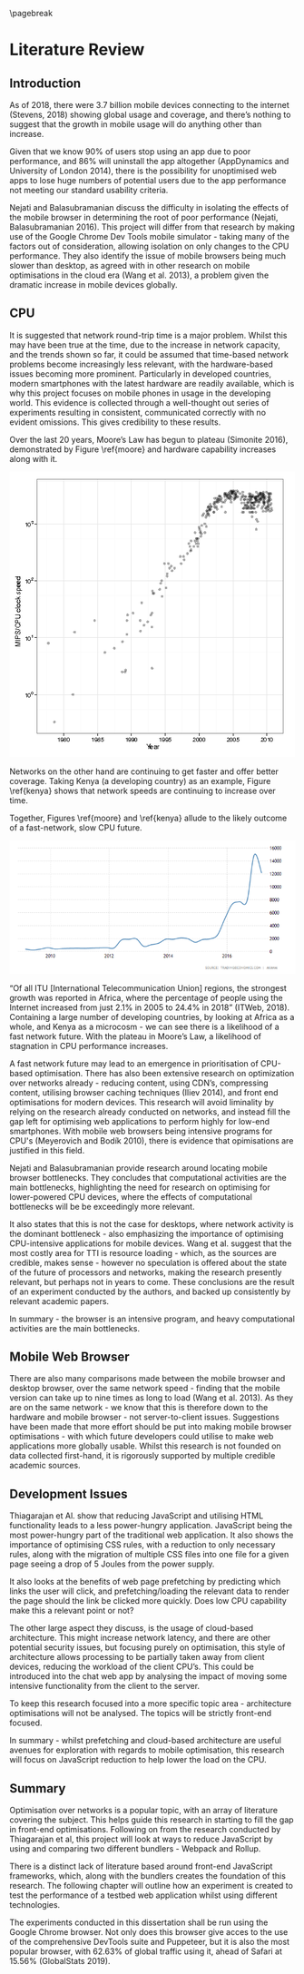 \pagebreak

# Literature Review

## Introduction
As of 2018, there were 3.7 billion mobile devices connecting to the internet (Stevens, 2018) 
showing global usage and coverage, and there’s nothing to suggest 
that the growth in mobile usage will do anything other than increase.

Given that we know 90% of users stop using an app due to poor performance, and 86% will uninstall 
the app altogether (AppDynamics and University of London 2014), there is the possibility for 
unoptimised web apps to lose huge numbers of potential users due to the app performance not meeting 
our standard usability criteria.

Nejati and Balasubramanian discuss the difficulty in isolating the effects of the mobile browser in 
determining the root of poor performance (Nejati, Balasubramanian 2016). This project will differ 
from that research by making use of the Google Chrome Dev Tools mobile simulator - taking many of 
the factors out of consideration, allowing isolation on only changes to the CPU performance. They 
also identify the issue of mobile browsers being much slower than desktop, as agreed with in other 
research on mobile optimisations in the cloud era (Wang et al. 2013), a problem given the dramatic 
increase in mobile devices globally.

## CPU

It is suggested that network round-trip time is a major problem. Whilst this may have been true at the 
time, due to the increase in network capacity, and the trends shown so far, it could be assumed that 
time-based network problems become increasingly less relevant, with the hardware-based issues becoming 
more prominent. Particularly in developed countries, modern smartphones with the latest hardware are 
readily available, which is why this project focuses on mobile phones in usage in the developing world.
This evidence is collected through a well-thought out series of experiments resulting
in consistent, communicated correctly with no evident omissions. This gives
credibility to these results.

Over the last 20 years, Moore’s Law has begun to plateau (Simonite 2016), demonstrated by Figure \ref{moore} 
and hardware capability increases along with it. 

![Moore's Law Plateau \label{moore}](./images/moore.png)

Networks on the other hand are continuing to get faster and offer better coverage.  Taking Kenya (a developing 
country) as an example, Figure \ref{kenya} shows that network speeds are continuing to increase over time.

Together, Figures \ref{moore} and \ref{kenya} allude to the likely outcome of a fast-network, slow CPU future.


![Kenyan Network Speeds \label{kenya}](./images/kenya_network.png)

“Of all ITU [International Telecommunication Union] regions, the strongest 
growth was reported in Africa, where the percentage of people using the 
Internet increased from just 2.1% in 2005 to 24.4% in 2018” (ITWeb, 2018). 
Containing a large number of developing countries, by looking at Africa as 
a whole, and Kenya as a microcosm - we can see there is a likelihood of a 
fast network future. With the plateau in Moore’s Law, a likelihood of 
stagnation in CPU performance increases. 

A fast network future may lead to an emergence in prioritisation of CPU-based 
optimisation. There has also been extensive 
research on optimization over networks already - reducing content, using 
CDN’s, compressing content, utilising browser caching techniques (Iliev 2014), 
and front end optimisations for modern devices. This research will avoid 
liminality by relying on the research already conducted on networks, and 
instead fill the gap left for optimising web applications to perform highly 
for low-end smartphones. With mobile web browsers being intensive programs for
CPU's (Meyerovich and Bodík 2010), there is evidence that opimisations are
justified in this field.

Nejati and Balasubramanian provide research around locating mobile browser bottlenecks. 
They concludes that computational activities are the main bottlenecks, highlighting 
the need for research on optimising for lower-powered CPU devices, where the 
effects of computational bottlenecks will be be exceedingly more relevant.

It also states that this is not the case for desktops, where network activity 
is the dominant bottleneck - also emphasizing the importance of optimising 
CPU-intensive applications for mobile devices. Wang et al. suggest that 
the most costly area for TTI is resource loading - which, as the sources are 
credible, makes sense - however no speculation is offered about the state of 
the future of processors and networks, making the research presently relevant, 
but perhaps not in years to come. These conclusions are the result of
an experiment conducted by the authors, and backed up consistently
by relevant academic papers.

In summary - the browser is an intensive program, and heavy computational
activities are the main bottlenecks.

## Mobile Web Browser

There are also many comparisons made between the mobile browser and 
desktop browser, over the same network speed - finding that the mobile
version can take up to nine times as long to load (Wang et al. 2013). As they are on the 
same network - we know that this is therefore down to the hardware and
mobile browser - not server-to-client issues. Suggestions have been 
made that more effort should be put into making mobile browser 
optimisations - with which future developers could utilise to make web
applications more globally usable. Whilst this research is not founded
on data collected first-hand, it is rigorously supported by multiple
credible academic sources.

## Development Issues

Thiagarajan et Al. show that reducing JavaScript and utilising HTML functionality leads to 
a less power-hungry application. JavaScript being the most power-hungry 
part of the traditional web application. It also shows the importance of 
optimising CSS rules, with a reduction to only necessary rules, along with 
the migration of multiple CSS files into one file for a given page seeing 
a drop of 5 Joules from the power supply.

It also looks at the benefits of web page prefetching by predicting which 
links the user will click, and prefetching/loading the relevant data to render 
the page should the link be clicked more quickly. Does low CPU capability make 
this a relevant point or not? 

The other large aspect they discuss, is the usage of cloud-based architecture. 
This might increase network latency, and there are other potential security issues, 
but focusing purely on optimisation, this style of architecture allows processing 
to be partially taken away from client devices, reducing the workload of the client 
CPU’s. This could be introduced into the chat web app by analysing the impact of 
moving some intensive functionality from the client to the server.

To keep this research focused into a more specific topic area - architecture optimisations
will not be analysed. The topics will be strictly front-end focused.

In summary - whilst prefetching and cloud-based architecture are useful
avenues for exploration with regards to mobile optimisation, this research
will focus on JavaScript reduction to help lower the load on the CPU.


## Summary

Optimisation over networks is a popular topic, with an array of literature covering
the subject. This helps guide this research in starting to fill the gap in front-end optimisations.
Following on from the research conducted by Thiagarajan et al,
this project will look at ways to reduce JavaScript by using and comparing two
different bundlers - Webpack and Rollup.

There is a distinct lack of literature based around front-end JavaScript frameworks,
which, along with the bundlers creates the foundation of this research. The following
chapter will outline how an experiment is created to test the performance of a testbed
web application whilst using different technologies.

The experiments conducted in this dissertation shall be run using
the Google Chrome browser. Not only does this browser give acces to
the use of the comprehensive DevTools suite and Puppeteer, but it
is also the most popular browser, with 62.63% of global traffic using
it, ahead of Safari at 15.56% (GlobalStats 2019).

